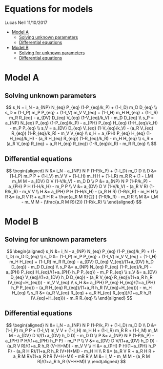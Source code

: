 Equations for models
================
Lucas Nell
11/10/2017

-   [Model A](#model-a)
    -   [Solving unknown parameters](#solving-unknown-parameters)
    -   [Differential equations](#differential-equations)
-   [Model B](#model-b)
    -   [Solving for unknown parameters](#solving-for-unknown-parameters)
    -   [Differential equations](#differential-equations-1)

Model A
=======

Solving unknown parameters
--------------------------

$$
s_N = i_N - a_{NP} N_{eq} P_{eq} (1-P_{eq}/k_P) + (1-l_D) m_D D_{eq} \\
s_D = (1-l_P) m_P P_{eq} + (1-l_V) m_V V_{eq} + (1-l_H) m_H H_{eq} + 
    (1-l_R) m_R R_{eq} - a_{DV} D_{eq} V_{eq} (1-V_{eq}/k_V) - m_D D_{eq} \\
s_P = a_{NP} N_{eq} P_{eq} (1-P_{eq}/k_P) -  a_{PH} P_{eq} H_{eq} (1-H_{eq}/k_H) - m_P P_{eq} \\
s_V = a_{DV} D_{eq} V_{eq} (1-V_{eq}/k_V) - (a_R V_{eq} R_{eq}) (1-R_{eq}/k_R) - m_V V_{eq} \\
s_H = a_{PH} P_{eq} H_{eq} (1-H_{eq}/k_H) - (a_R H_{eq} R_{eq}) (1-R_{eq}/k_R) - m_H H_{eq} \\
s_R = (a_R V_{eq} R_{eq} + a_R H_{eq} R_{eq}) (1-R_{eq}/k_R) - m_R R_{eq} \\
$$


Differential equations
--------------------------

$$
\begin{aligned}
N &= i_N - a_{NP} N P (1-P/k_P) + (1-l_D) m_D D \\
D &= (1-l_P) m_P P + (1-l_V) m_V V + (1-l_H) m_H H + (1-l_R) m_R R + (1 - l_M) m_M M - a_{DV} D V (1-V/k_V) - m_D D \\
P &= a_{NP} N P (1-P/k_P) - a_{PH} P H (1-H/k_H) - m_P P \\
V &= a_{DV} D V (1-V/k_V) - (a_R V R) (1-R/k_R) - m_V V \\
H &= a_{PH} P H (1-H/k_H) - (a_R H R) (1-R/k_R) - m_H H \\
R &= (a_R V R + a_R H R + \frac{a_R M R}{2} ) (1-R/k_R) - m_R R \\
M &= i_M - m_M M - (\frac{a_R M R}{2}) (1-R/k_R) \\
\end{aligned}
$$



Model B
=======

Solving for unknown parameters
--------------------------


$$
\begin{aligned}
s_N &= i_N - a_{NP} N_{eq} P_{eq} (1-P_{eq}/k_P) + (1-l_D) m_D D_{eq} \\
s_D &= (1-l_P) m_P P_{eq} + (1-l_V) m_V V_{eq} + (1-l_H) m_H H_{eq} + (1-l_R) m_R R_{eq} - a_{DV} D_{eq} V_{eq}/(1+a_{DV} h_D D_{eq}) - m_D D_{eq} \\
s_P &= a_{NP} N_{eq} P_{eq} (1-P_{eq}/k_P) - a_{PH} P_{eq} H_{eq}/(1+a_{PH} h_P P_{eq}) - m_P P_{eq} \\
s_V &= a_{DV} D_{eq} V_{eq}/(1+a_{DV} h_D D_{eq}) - (a_R V_{eq} R_{eq})/(1+a_R h_R (V_{eq}+H_{eq})) - m_V V_{eq} \\
s_H &= a_{PH} P_{eq} H_{eq}/(1+a_{PH} h_P P_{eq}) - (a_R H_{eq} R_{eq})/(1+a_R h_R (V_{eq}+H_{eq})) - m_H H_{eq} \\
s_R &= (a_R V_{eq} R_{eq} + a_R H_{eq} R_{eq})/(1+a_R h_R (V_{eq}+H_{eq})) - m_R R_{eq} \\
\end{aligned}
$$

Differential equations
--------------------------


$$
\begin{aligned}
N &= i_N - a_{NP} N P (1-P/k_P) + (1-l_D) m_D D \\
D &= (1-l_P) m_P P + (1-l_V) m_V V + (1-l_H) m_H H + (1-l_R) m_R R + (1-l_M) m_M M - a_{DV} D V/(1+a_{DV} h_D D) - m_D D \\
P &= a_{NP} N P (1-P/k_P) - a_{PH} P H/(1+a_{PH} h_P P) - m_P P \\
V &= a_{DV} D V/(1+a_{DV} h_D D) - (a_R V R)/(1+a_R h_R (V+H+M)) - m_V V \\
H &= a_{PH} P H/(1+a_{PH} h_P P) - (a_R H R)/(1+a_R h_R (V+H+M)) - m_H H \\
R &= (a_R V R + a_R H R + a_R M R)/(1+a_R hR (V+H+M)) - mR R \\
M &= i_M - m_M M - (a_R M R)/(1+a_R h_R (V+H+M)) \\
\end{aligned}
$$